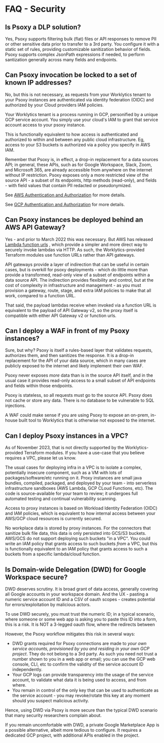 # FAQ - Security

## Is Psoxy a DLP solution?

Yes, Psoxy supports filtering bulk (flat) files or API responses to remove PII or other sensitive
data prior to transfer to a 3rd party.  You configure it with a static set of rules, providing
customizable sanitization behavior of fields. Psoxy supports complex JsonPath expressions if needed,
to perform santization generally across many fields and endpoints.

## Can Psoxy invocation be locked to a set of known IP addresses?

No, but this is not necessary, as requests from your Worklytics tenant to your Psoxy instances are
authenticated via identity federation (OIDC) and authorized by your Cloud providers IAM policies.

Your Worklytics tenant is a process running in GCP, personified by a unique GCP service account. You
simply use your cloud's IAM to grant that service account access to your psoxy instance.

This is functionally equivalent to how access is authenticated and authorized to within and between
any public cloud infrastructure. Eg, access to your S3 buckets is authorized via a policy you specify
in AWS IAM.

Remember that Psoxy is, in effect, a drop-in replacement for a data sources API; in general, these
APIs, such as for Google Workspace, Slack, Zoom, and Microsoft 365, are already accessible from
anywhere on the internet without IP restriction.  Psoxy exposes only a more restricted view of the
source API - a subset of its endpoints, http methods (read-only), and fields - with field values that
contain PII redacted or pseudonymized.

See [AWS Authentication and Authorization](aws/authentication-authorization.md) for more details.

See [GCP Authentication and Authorization](gcp/authentication-authorization.md) for more details.

## Can Psoxy instances be deployed behind an AWS API Gateway?

Yes - and prior to March 2022 this was necessary. But AWS has released [Lambda function urls](https://docs.aws.amazon.com/lambda/latest/dg/lambda-urls.html)
, which provide a simpler and more direct way to securely invoke lambdas via HTTP.  As such, the
Worklytics-provided Terraform modules use function URLs rather than API gateways.

API gateways provide a layer of indirection that can be useful in certain cases, but is overkill for
psoxy deployments - which do little more than provide a transformed, read-only view of a subset of
endpoints within a data source API.  The indirection provides flexibility and control, but at the
cost of complexity in infrastructure and management - as you must provision a gateway, route, stage,
and extra IAM policies to make that all work, compared to a function URL.

That said, the payload lambdas receive when invoked via a function URL is equivalent to the payload
of API Gateway v2, so the proxy itself is compatible with either API Gateway v2 or function urls.

## Can I deploy a WAF in front of my Psoxy instances?

Sure, but why? Psoxy is itself a rules-based layer that validates requests, authorizes them, and
then sanitizes the response. It is a drop-in replacement for the API of your data source, which in
many cases are publicly exposed to the internet and likely implement their own WAF.

Psoxy never exposes *more* data than is in the source API itself, and in the usual case it provides
read-only access to a small subset of API endpoints and fields within those endpoints.

Psoxy is stateless, so all requests must go to the source API.  Psoxy does not cache or store any
data. There is no database to be vulnerable to SQL injections.

A WAF could make sense if you are using Psoxy to expose an on-prem, in-house built tool to
Worklytics that is otherwise not exposed to the internet.

## Can I deploy Psoxy instances in a VPC?

As of November 2023, that is not directly supported by the Worklytics-provided Terraform modules.
If you have a use-case that you believe requires a VPC, please let us know.

The usual cases for deploying infra in a VPC is to isolate a complex, potentially insecure component,
such as a VM with lots of packages/software/etc running on it. Proxy instances are small java bundles,
compiled, packaged, and deployed by your team - into serverless infrastructure sandboxes
(AWS Lambda, GCP CLoud Functions, etc). The code is source-available for your team to review; it
undergoes full automated testing and continual vulnerability scanning.

Access to proxy instances is based on Workload Identity Federation (OIDC) and IAM policies, which is
equivalent to how internal access between your AWS/GCP cloud resources is currently secured.

No workplace data is stored by proxy instances.  For the connectors that sanitize bulk file data,
this data is only persisted into GCS/S3 buckets.  AWS/GCS do not support deploying such buckets
"in a VPC".  You could write an IAM policy that grants access to such buckets *from* a VPC, but
this is functionally equivalent to an IAM policy that grants access to such a buckets from a specific
lambda/cloud function.

## Is Domain-wide Delegation (DWD) for Google Workspace secure?

DWD deserves scrutiny. It is broad grant of data access, generally covering all Google accounts in
your workspace domain. And the UX - pasting a numeric service account ID and a CSV of oauth scopes -
creates potential for errors/exploitation by malicious actors.

To use DWD securely, you must trust the numeric ID; in a typical scenario, where someone or some
web app is asking you to paste this ID into a form, this is a risk.  It is NOT a 3-legged oauth
flow, where the redirects between

However, the Psoxy workflow mitigates this risk in several ways:
  - DWD grants required for Psoxy connections are made to *your own service accounts, provisioned
    by you and residing in your own GCP project*. They do not belong to a 3rd party. As such you
    need not trust a number shown to you in a web app or email; you can use the GCP web console,
    CLI, etc to confirm the validity of the service account ID independently.
  - Your GCP logs can provide transparency into the usage of the service account, to validate what
    data it is being used to access, and from where.
  - You remain in control of the only key that can be used to authenticate as the service account -
    you may revoke/rotate this key at any moment should you suspect malicious activity.

Hence, using DWD via Psoxy is more secure than the typical DWD scenario that many security
researchers complain about.

If you remain uncomfortable with DWD, a private Google Marketplace App is a possible alternative,
albeit more tedious to configure. It requires a dedicated GCP project, with additional APIs enabled
in the project.




